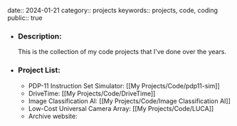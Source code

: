 date:: 2024-01-21
category:: projects
keywords:: projects, code, coding
public:: true

- ### Description:
  This is the collection of my code projects that I've done over the years.
- ### Project List:
	- PDP-11 Instruction Set Simulator: [[My Projects/Code/pdp11-sim]]
	- DriveTime: [[My Projects/Code/DriveTime]]
	- Image Classification AI: [[My Projects/Code/Image Classification AI]]
	- Low-Cost Universal Camera Array: [[My Projects/Code/LUCA]]
	- Archive website: